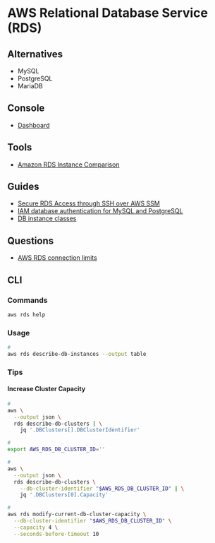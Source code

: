 # AWS Relational Database Service (RDS)

<!--
https://github.com/symopsio/terraform-okta-ssm-modules/blob/main/bin/ec2-tunnel
https://github.com/nvaidya1/BugBust-repo-python/tree/master/awscli/examples/rds
-->

## Alternatives

- MySQL
- PostgreSQL
- MariaDB

## Console

- [Dashboard](https://console.aws.amazon.com/rds/home)

## Tools

- [Amazon RDS Instance Comparison](https://instances.vantage.sh/rds/)

## Guides

- [Secure RDS Access through SSH over AWS SSM](https://codelabs.transcend.io/codelabs/aws-ssh-ssm-rds/#0)
- [IAM database authentication for MySQL and PostgreSQL](https://docs.aws.amazon.com/AmazonRDS/latest/UserGuide/UsingWithRDS.IAMDBAuth.html)
- [DB instance classes](https://docs.aws.amazon.com/AmazonRDS/latest/UserGuide/Concepts.DBInstanceClass.html)

## Questions

- [AWS RDS connection limits](https://serverfault.com/questions/862387/aws-rds-connection-limits)

## CLI

### Commands

```sh
aws rds help
```

### Usage

```sh
#
aws rds describe-db-instances --output table
```

### Tips

#### Increase Cluster Capacity

```sh
#
aws \
  --output json \
  rds describe-db-clusters | \
    jq '.DBClusters[].DBClusterIdentifier'

#
export AWS_RDS_DB_CLUSTER_ID=''

#
aws \
  --output json \
  rds describe-db-clusters \
    --db-cluster-identifier "$AWS_RDS_DB_CLUSTER_ID" | \
    jq '.DBClusters[0].Capacity'

#
aws rds modify-current-db-cluster-capacity \
  --db-cluster-identifier "$AWS_RDS_DB_CLUSTER_ID" \
  --capacity 4 \
  --seconds-before-timeout 10
```
